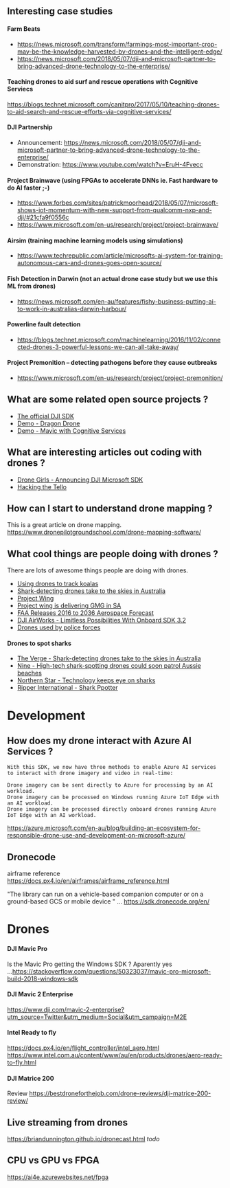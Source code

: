 ## Interesting case studies

#### Farm Beats
- https://news.microsoft.com/transform/farmings-most-important-crop-may-be-the-knowledge-harvested-by-drones-and-the-intelligent-edge/
- https://news.microsoft.com/2018/05/07/dji-and-microsoft-partner-to-bring-advanced-drone-technology-to-the-enterprise/

#### Teaching drones to aid surf and rescue operations with Cognitive Serviecs
https://blogs.technet.microsoft.com/canitpro/2017/05/10/teaching-drones-to-aid-search-and-rescue-efforts-via-cognitive-services/ 


#### DJI Partnership
- Announcement: https://news.microsoft.com/2018/05/07/dji-and-microsoft-partner-to-bring-advanced-drone-technology-to-the-enterprise/ 
- Demonstration: https://www.youtube.com/watch?v=EruH-4Fvecc

#### Project Brainwave (using FPGAs to accelerate DNNs ie. Fast hardware to do AI faster ;-)
- https://www.forbes.com/sites/patrickmoorhead/2018/05/07/microsoft-shows-iot-momentum-with-new-support-from-qualcomm-nxp-and-dji/#21cfa9f0556c 
- https://www.microsoft.com/en-us/research/project/project-brainwave/ 

#### Airsim (training machine learning models using simulations)
- https://www.techrepublic.com/article/microsofts-ai-system-for-training-autonomous-cars-and-drones-goes-open-source/

#### Fish Detection in Darwin (not an actual drone case study but we use this ML from drones)
- https://news.microsoft.com/en-au/features/fishy-business-putting-ai-to-work-in-australias-darwin-harbour/

#### Powerline fault detection 
- https://blogs.technet.microsoft.com/machinelearning/2016/11/02/connected-drones-3-powerful-lessons-we-can-all-take-away/ 

#### Project Premonition – detecting pathogens before they cause outbreaks
- https://www.microsoft.com/en-us/research/project/project-premonition/ 



## What are some related open source projects ? 

- [The official DJI SDK](https://github.com/dji-sdk/Mobile-UXSDK-Android)
- [Demo - Dragon Drone](https://github.com/dwcares/DragonDrone) 
- [Demo - Mavic with Cognitive Services](https://github.com/Li-Yanzhi/DJI-CognitiveService)

## What are interesting articles out coding with drones ? 

- [Drone Girls - Announcing DJI Microsoft SDK](http://thedronegirl.com/2018/05/07/dji-microsoft-sdk/)
- [Hacking the Tello](https://gobot.io/blog/2018/04/20/hello-tello-hacking-drones-with-go/)

## How can I start to understand drone mapping ?
This is a great article on drone mapping. https://www.dronepilotgroundschool.com/drone-mapping-software/

## What cool things are people doing with drones ? 
There are lots of awesome things people are doing with drones.
- [Using drones to track koalas](https://www.brisbanetimes.com.au/environment/conservation/heat-seeking-drones-find-brisbane-s-hiding-koalas-20181003-p507km.html)
- [Shark-detecting drones take to the skies in Australia](https://www.theverge.com/2017/8/28/16213416/drones-australia-shark-attack-ai-little-ripper)
- [Project Wing](https://x.company/projects/wing/)
- [Project wing is delivering GMG in SA](https://blog.x.company/testing-in-the-australian-skies-5a71db1ed6fe)
- [FAA Releases 2016 to 2036 Aerospace Forecast](https://www.faa.gov/news/updates/?newsId=85227&cid=TW414)
- [DJI AirWorks - Limitless Possibilities With Onboard SDK 3.2](https://binged.it/2zsHDfF)
- [Drones used by police forces](https://bc.ctvnews.ca/video?clipId=1536701)

#### Drones to spot sharks
- [The Verge - Shark-detecting drones take to the skies in Australia](https://www.theverge.com/2017/8/28/16213416/drones-australia-shark-attack-ai-little-ripper)
- [Nine - High-tech shark-spotting drones could soon patrol Aussie beaches](https://pickle.nine.com.au/2018/07/13/16/06/shark-attack-drone-patrolling-australian-beaches)
- [Northern Star - Technology keeps eye on sharks](https://www.northernstar.com.au/news/technology-keeps-eye-on-sharks/3168053/)
- [Ripper International - Shark Ppotter](https://www.ripperacademy.com/news-and-events/sharkspotter-algorithm-development)

# Development



## How does my drone interact with Azure AI Services ? 
```
With this SDK, we now have three methods to enable Azure AI services to interact with drone imagery and video in real-time:

Drone imagery can be sent directly to Azure for processing by an AI workload.
Drone imagery can be processed on Windows running Azure IoT Edge with an AI workload.
Drone imagery can be processed directly onboard drones running Azure IoT Edge with an AI workload.
```
https://azure.microsoft.com/en-au/blog/building-an-ecosystem-for-responsible-drone-use-and-development-on-microsoft-azure/

## Dronecode
airframe reference https://docs.px4.io/en/airframes/airframe_reference.html

"The library can run on a vehicle-based companion computer or on a ground-based GCS or mobile device " ... https://sdk.dronecode.org/en/


# Drones

#### DJI Mavic Pro
Is the Mavic Pro getting the Windows SDK ? 
Aparently yes ...https://stackoverflow.com/questions/50323037/mavic-pro-microsoft-build-2018-windows-sdk


#### DJI Mavic 2 Enterprise
https://www.dji.com/mavic-2-enterprise?utm_source=Twitter&utm_medium=Social&utm_campaign=M2E

#### Intel Ready to fly 
https://docs.px4.io/en/flight_controller/intel_aero.html
https://www.intel.com.au/content/www/au/en/products/drones/aero-ready-to-fly.html


#### DJI Matrice 200
Review https://bestdroneforthejob.com/drone-reviews/dji-matrice-200-review/


## Live streaming from drones

https://briandunnington.github.io/dronecast.html *todo*


## CPU vs GPU vs FPGA
https://ai4e.azurewebsites.net/fpga

